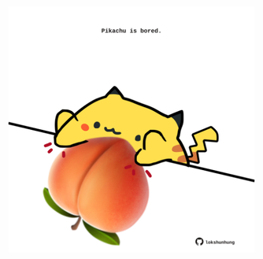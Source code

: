 <!-- built at 19/06/2024, 02:13:37 UTC -->
<p align="center">
  <img width="500" height="500" src="./ReadmeImage.svg">
</p>
